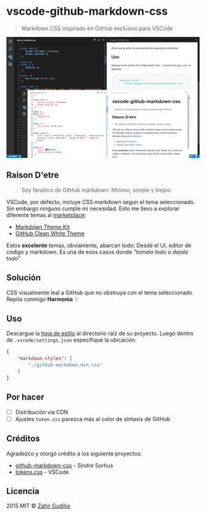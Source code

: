 # vscode-github-markdown-css
> Markdown CSS inspirado en GitHub exclusivo para VSCode

![Screenshot](images/screenshot.png)

## Raison D'etre
> Soy fanatico de GitHub markdown: Minimo, simple y limpio.

VSCode, por defecto, incluye CSS markdown segun el tema seleccionado. Sin embargo ninguno cumple mi necesidad. Esto me llevo a explorar diferente temas al [marketplace](https://marketplace.visualstudio.com/#VSCode):

* [Markdown Theme Kit](https://marketplace.visualstudio.com/items/ms-vscode.Theme-MarkdownKit)
* [GitHub Clean White Theme](https://marketplace.visualstudio.com/items/saviorisdead.Theme-GitHubCleanWhite)

Estos **excelente** temas, obviamente, abarcan todo; Desde el UI, editor de código y markdown. Es una de esos casos donde *"tomalo todo o dejalo todo"*

## Solución
CSS visualmente leal a GitHub que no obstruya con el tema seleccionado. Repita conmigo **Harmonia** :sparkles:

## Uso
Descargue la [hoja de estilo](https://raw.githubusercontent.com/zgudino/vscode-github-markdown-css/v2.1.1/dist/github-markdown.min.css) al directorio raíz de su proyecto. Luego dentro de `.vscode/settings.json` especifique la ubicación.

```json
{
	"markdown.styles": [
		"./github-markdown.min.css"
	]
}
```

## Por hacer
* [ ] Distribución via CDN
* [ ] Ajustes `token.css` parezca más al color de sintaxis de GitHub

## Créditos
Agradezco y otorgó crédito a los siguiente proyectos:

* [github-markdown-css](https://github.com/sindresorhus/github-markdown-css) - Sindre Sorhus
* [tokens.css](https://github.com/Microsoft/vscode/blob/master/src/vs/languages/markdown/common/tokens.css) - VSCode

## Licencia
2015 MIT © [Zahir Gudiño](https://github.com/zgudino) <br />